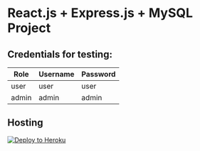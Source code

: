 # React.js + Express.js + MySQL Project

## Credentials for testing:

| Role  | Username | Password |
| ----- | -------- | -------- |
| user  | user     | user     |
| admin | admin    | admin    |

## Hosting

[![Deploy to Heroku](https://www.herokucdn.com/deploy/button.png)](https://heroku.com/deploy)
